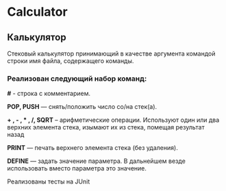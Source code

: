 # Calculator
## Калькулятор
Стековый калькулятор принимающий в качестве аргумента командой строки имя файла, содержащего команды.

### Реализован следующий набор команд:

**#** - строка с комментарием.

**POP, PUSH** — снять/положить число со/на стек(а).

**+ , - , * , /, SQRT** – арифметические операции. Используют один или два верхних
элемента стека, изымают их из стека, помещая результат назад

**PRINT** — печать верхнего элемента стека (без удаления).

**DEFINE** — задать значение параметра. В дальнейшем везде использовать вместо
параметра это значение.


Реализованы тесты на JUnit
